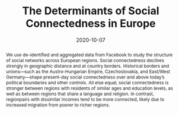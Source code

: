 ---
title: "The Determinants of Social
Connectedness in Europe"
collection: wps
link: "https://drew-johnston.com/files/The-Determinants-of-Social-Connectedness-in-Europe.pdf"
coauthors: Michael Bailey, Theresa Kuchler, Dominic Russel, Bogdan State, and Johannes Stroebel
date: 2020-10-07
outcome_prefix: 
outcome: Social Informatics 2020
outcome_link: https://link.springer.com/chapter/10.1007/978-3-030-60975-7_1
abstract: "We use de-identified and aggregated data from Facebook to study the structure of social networks across European regions. Social connectedness declines strongly in geographic distance and at country borders. Historical borders and unions—such as the Austro-Hungarian Empire, Czechoslovakia, and East/West Germany—shape present-day social connectedness over and above today’s political boundaries and other controls. All else equal, social connectedness is stronger between regions with residents of similar ages and education levels, as well as between regions that share a language and religion. In contrast, regionpairs with dissimilar incomes tend to be more connected, likely due to increased migration from poorer to richer regions."
press: <a href="https://research.fb.com/blog/2020/09/friendship-across-europe-how-geography-and-history-shape-social-networks/">Facebook Research</a>
data: <a href="https://arxiv.org/pdf/2007.12177.pdf">Appendix</a> | <a href="https://github.com/social-connectedness-index/euro_sci">Replication Code</a> | <a href="https://data.humdata.org/dataset/social-connectedness-index">SCI Data</a> | <a href="https://drew-johnston.com/files/social_connectedness_in_europe/slides.pdf">Slides</a>
---